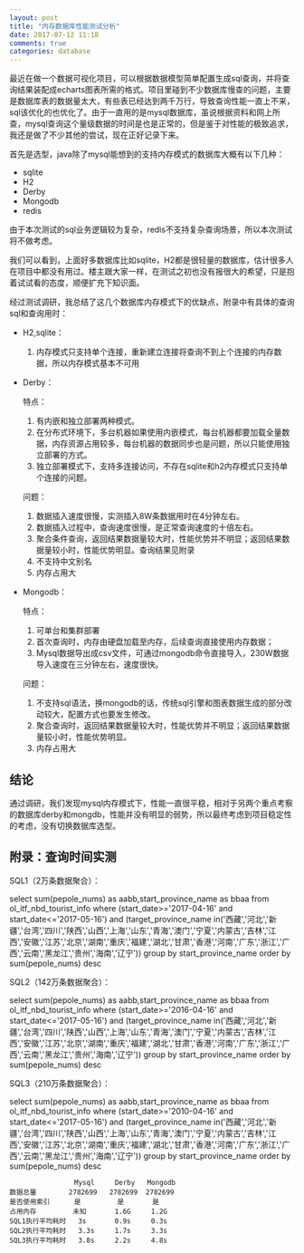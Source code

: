 ```yaml
---
layout: post
title: "内存数据库性能测试分析"
date: 2017-07-12 11:18
comments: true
categories: database
---
```


最近在做一个数据可视化项目，可以根据数据模型简单配置生成sql查询，并将查询结果装配成echarts图表所需的格式。项目里碰到不少数据库慢查的问题，主要是数据库表的数据量太大，有些表已经达到两千万行，导致查询性能一直上不来，sql该优化的也优化了。由于一直用的是mysql数据库，虽说根据资料和网上所查，mysql查询这个量级数据的时间是也是正常的，但是鉴于对性能的极致追求，我还是做了不少其他的尝试，现在正好记录下来。

首先是选型，java除了mysql能想到的支持内存模式的数据库大概有以下几种：

- sqlite
- H2
- Derby
- Mongodb
- redis

由于本次测试的sql业务逻辑较为复杂，redis不支持复杂查询场景，所以本次测试将不做考虑。

我们可以看到，上面好多数据库比如sqlite，H2都是很轻量的数据库，估计很多人在项目中都没有用过。楼主跟大家一样，在测试之初也没有报很大的希望，只是抱着试试看的态度，顺便扩充下知识面。

经过测试调研，我总结了这几个数据库内存模式下的优缺点，附录中有具体的查询sql和查询用时：

 - H2,sqlite：

    1.	内存模式只支持单个连接，重新建立连接将查询不到上个连接的内存数据，所以内存模式基本不可用

 - Derby：

    特点：
    1.	有内嵌和独立部署两种模式。
    2.	在分布式环境下，多台机器如果使用内嵌模式，每台机器都要加载全量数据，内存资源占用较多，每台机器的数据同步也是问题，所以只能使用独立部署的方式。
    3.	独立部署模式下，支持多连接访问，不存在sqlite和h2内存模式只支持单个连接的问题。

    问题：
    1.	数据插入速度很慢，实测插入8W条数据用时在4分钟左右。
    2.	数据插入过程中，查询速度很慢，是正常查询速度的十倍左右。
    3.	聚合条件查询，返回结果数据量较大时，性能优势并不明显；返回结果数据量较小时，性能优势明显。查询结果见附录
    4.	不支持中文别名
    5.	内存占用大

- Mongodb：

    特点：
    1.	可单台和集群部署
    2.	首次查询时，内存由硬盘加载至内存，后续查询直接使用内存数据；
    3.	Mysql数据导出成csv文件，可通过mongodb命令直接导入，230W数据导入速度在三分钟左右，速度很快。

    问题：
    1.	不支持sql语法，换mongodb的话，传统sql引擎和图表数据生成的部分改动较大，配置方式也要发生修改。
    2.	聚合查询时，返回结果数据量较大时，性能优势并不明显；返回结果数据量较小时，性能优势明显。
    3.	内存占用大

## 结论

通过调研，我们发现mysql内存模式下，性能一直很平稳，相对于另两个重点考察的数据库derby和mongdb，性能并没有明显的弱势，所以最终考虑到项目稳定性的考虑，没有切换数据库选型。

## 附录：查询时间实测

SQL1（2万条数据聚合）：

select sum(pepole_nums) as aabb,start_province_name as bbaa from ol_itf_nbd_tourist_info where (start_date>='2017-04-16' and start_date<='2017-05-16') and (target_province_name in('西藏','河北','新疆','台湾','四川','陕西','山西','上海','山东','青海','澳门','宁夏','内蒙古','吉林','江西','安徽','江苏','北京','湖南','重庆','福建','湖北','甘肃','香港','河南','广东','浙江','广西','云南','黑龙江','贵州','海南','辽宁'))  group by start_province_name order by sum(pepole_nums) desc

SQL2（142万条数据聚合）：

select sum(pepole_nums) as aabb,start_province_name as bbaa from ol_itf_nbd_tourist_info where (start_date>='2016-04-16' and start_date<='2017-05-16') and (target_province_name in('西藏','河北','新疆','台湾','四川','陕西','山西','上海','山东','青海','澳门','宁夏','内蒙古','吉林','江西','安徽','江苏','北京','湖南','重庆','福建','湖北','甘肃','香港','河南','广东','浙江','广西','云南','黑龙江','贵州','海南','辽宁'))  group by start_province_name order by sum(pepole_nums) desc

SQL3（210万条数据聚合）：

select sum(pepole_nums) as aabb,start_province_name as bbaa from ol_itf_nbd_tourist_info where (start_date>='2010-04-16' and start_date<='2017-05-16') and (target_province_name in('西藏','河北','新疆','台湾','四川','陕西','山西','上海','山东','青海','澳门','宁夏','内蒙古','吉林','江西','安徽','江苏','北京','湖南','重庆','福建','湖北','甘肃','香港','河南','广东','浙江','广西','云南','黑龙江','贵州','海南','辽宁'))  group by start_province_name order by sum(pepole_nums) desc


```            
                Mysql     Derby	  Mongodb
数据总量        2782699   2782699  2782699
是否使用索引      是         是	      是
占用内存         未知       1.6G     1.2G
SQL1执行平均耗时   3s	      0.9s	   0.3s
SQL2执行平均耗时   3.3s     1.7s     3.3s
SQL3执行平均耗时   3.8s     2.2s     4.8s

```









